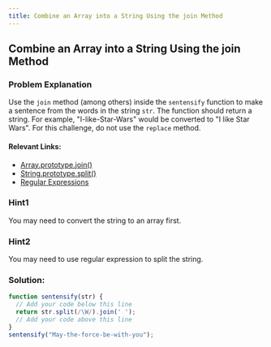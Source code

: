 ```yaml
---
title: Combine an Array into a String Using the join Method
---
```

## Combine an Array into a String Using the join Method

### Problem Explanation

Use the `join` method (among others) inside the `sentensify` function to make a sentence from the words in the string `str`. The function should return a string. For example, "I-like-Star-Wars" would be converted to "I like Star Wars". For this challenge, do not use the `replace` method.

#### Relevant Links:
  - [Array.prototype.join()](https://developer.mozilla.org/en-US/docs/Web/JavaScript/Reference/Global_Objects/Array/join)
  - [String.prototype.split()](https://developer.mozilla.org/en-US/docs/Web/JavaScript/Reference/Global_Objects/String/split)
  - [Regular Expressions](https://developer.mozilla.org/en-US/docs/Web/JavaScript/Guide/Regular_Expressions)
  
### Hint1
You may need to convert the string to an array first.

### Hint2
You may need to use regular expression to split the string.
  

### Solution:
```javascript
function sentensify(str) {
  // Add your code below this line
  return str.split(/\W/).join(' '); 
  // Add your code above this line
}
sentensify("May-the-force-be-with-you");
```
